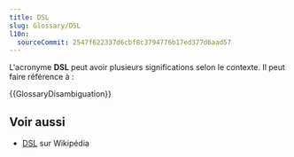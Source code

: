 ```yaml
---
title: DSL
slug: Glossary/DSL
l10n:
  sourceCommit: 2547f622337d6cbf8c3794776b17ed377d6aad57
---
```


L'acronyme **DSL** peut avoir plusieurs significations selon le contexte. Il peut faire référence à&nbsp;:

{{GlossaryDisambiguation}}

## Voir aussi

- [DSL](https://fr.wikipedia.org/wiki/DSL) sur Wikipédia
